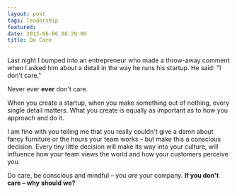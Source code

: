 ```yaml
---
layout: post
tags: leadership
featured:
date: 2013-06-06 08:29:00
title: Do Care
---
```

Last night I bumped into an entrepreneur who made a throw-away comment when I asked him about a detail in the way he runs his startup. He said: "I don't care."

Never ever **ever** don't care.

When you create a startup, when you make something out of nothing, every single detail matters. What you create is equally as important as to how you approach and do it.

I am fine with you telling me that you really couldn't give a damn about fancy furniture or the hours your team works – but make this a conscious decision. Every tiny little decision will make its way into your culture, will influence how your team views the world and how your customers perceive you.

Do care, be conscious and mindful – you *are* your company. **If you don't care – why should we?**